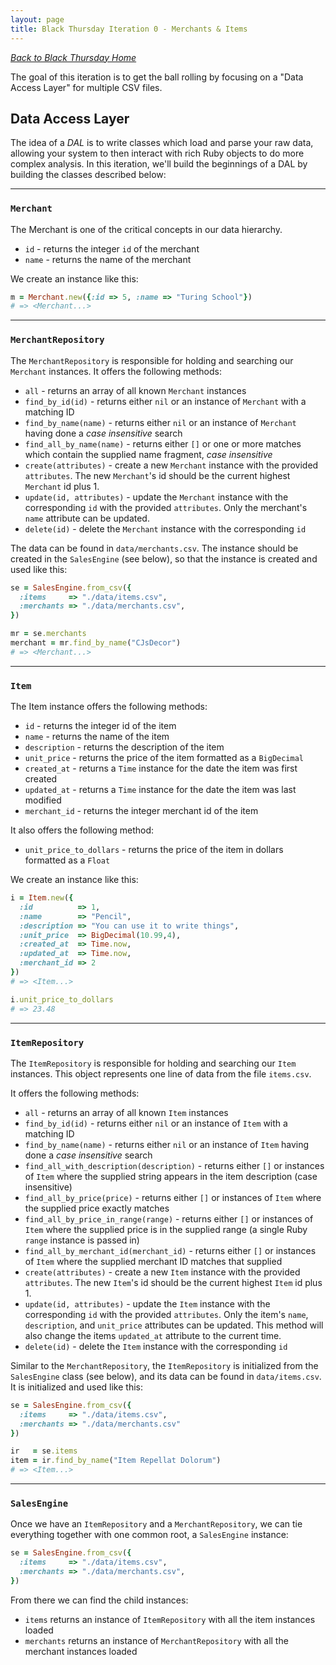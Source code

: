 ```yaml
---
layout: page
title: Black Thursday Iteration 0 - Merchants & Items
---
```

_[Back to Black Thursday Home](./index)_

The goal of this iteration is to get the ball rolling by focusing on a "Data Access Layer" for multiple CSV files.

## Data Access Layer

The idea of a *DAL* is to write classes which load and parse your raw data, allowing your system to then interact with rich Ruby objects to do more complex analysis. In this iteration, we'll build the beginnings of a DAL by building the classes described below:

---

### `Merchant`

The Merchant is one of the critical concepts in our data hierarchy.

*   `id` - returns the integer `id` of the merchant
*   `name` - returns the name of the merchant

We create an instance like this:

```ruby
m = Merchant.new({:id => 5, :name => "Turing School"})
# => <Merchant...>
```

---

### `MerchantRepository`

The `MerchantRepository` is responsible for holding and searching our `Merchant`
instances. It offers the following methods:

*   `all` - returns an array of all known `Merchant` instances
*   `find_by_id(id)` - returns either `nil` or an instance of `Merchant` with a matching ID
*   `find_by_name(name)` - returns either `nil` or an instance of `Merchant` having done a *case insensitive* search
*   `find_all_by_name(name)` - returns either `[]` or one or more matches which contain the supplied name fragment, *case insensitive*
*    `create(attributes)` - create a new `Merchant` instance with the provided `attributes`. The new `Merchant`'s id should be the current highest `Merchant` id plus 1.
*    `update(id, attributes)` - update the `Merchant` instance with the corresponding `id` with the provided `attributes`. Only the merchant's `name` attribute can be updated.
*    `delete(id)` - delete the `Merchant` instance with the corresponding `id`

The data can be found in `data/merchants.csv`. The instance should be created in the `SalesEngine` (see below), so that the instance is created and used like this:

```ruby
se = SalesEngine.from_csv({
  :items     => "./data/items.csv",
  :merchants => "./data/merchants.csv",
})

mr = se.merchants
merchant = mr.find_by_name("CJsDecor")
# => <Merchant...>
```

---

### `Item`

The Item instance offers the following methods:

*   `id` - returns the integer id of the item
*   `name` - returns the name of the item
*   `description` - returns the description of the item
*   `unit_price` - returns the price of the item formatted as a `BigDecimal`
*   `created_at` - returns a `Time` instance for the date the item was first created
*   `updated_at` - returns a `Time` instance for the date the item was last modified
*   `merchant_id` - returns the integer merchant id of the item

It also offers the following method:

*   `unit_price_to_dollars` - returns the price of the item in dollars formatted as a `Float`

We create an instance like this:

```ruby
i = Item.new({
  :id          => 1,
  :name        => "Pencil",
  :description => "You can use it to write things",
  :unit_price  => BigDecimal(10.99,4),
  :created_at  => Time.now,
  :updated_at  => Time.now,
  :merchant_id => 2
})
# => <Item...>

i.unit_price_to_dollars
# => 23.48
```

---

### `ItemRepository`

The `ItemRepository` is responsible for holding and searching our `Item`
instances. This object represents one line of data from the file `items.csv`.

It offers the following methods:

*   `all` - returns an array of all known `Item` instances
*   `find_by_id(id)` - returns either `nil` or an instance of `Item` with a matching ID
*   `find_by_name(name)` - returns either `nil` or an instance of `Item` having done a *case insensitive* search
*   `find_all_with_description(description)` - returns either `[]` or instances of `Item` where the supplied string appears in the item description (case insensitive)
*   `find_all_by_price(price)` - returns either `[]` or instances of `Item` where the supplied price exactly matches
*   `find_all_by_price_in_range(range)` - returns either `[]` or instances of `Item` where the supplied price is in the supplied range (a single Ruby `range` instance is passed in)
*   `find_all_by_merchant_id(merchant_id)` - returns either `[]` or instances of `Item` where the supplied merchant ID matches that supplied
*    `create(attributes)` - create a new `Item` instance with the provided `attributes`. The new `Item`'s id should be the current highest `Item` id plus 1.
*    `update(id, attributes)` - update the `Item` instance with the corresponding `id` with the provided `attributes`. Only the item's `name`, `description`, and `unit_price` attributes can be updated. This method will also change the items `updated_at` attribute to the current time.
*    `delete(id)` - delete the `Item` instance with the corresponding `id`

Similar to the `MerchantRepository`, the `ItemRepository` is initialized from the `SalesEngine` class (see below), and its data can be found in `data/items.csv`. It is initialized and used like this:

```ruby
se = SalesEngine.from_csv({
  :items     => "./data/items.csv",
  :merchants => "./data/merchants.csv"
})

ir   = se.items
item = ir.find_by_name("Item Repellat Dolorum")
# => <Item...>
```

---

### `SalesEngine`

Once we have an `ItemRepository` and a `MerchantRepository`, we can tie everything together with one common root, a `SalesEngine` instance:

```ruby
se = SalesEngine.from_csv({
  :items     => "./data/items.csv",
  :merchants => "./data/merchants.csv",
})
```

From there we can find the child instances:

*   `items` returns an instance of `ItemRepository` with all the item instances loaded
*   `merchants` returns an instance of `MerchantRepository` with all the merchant instances loaded
